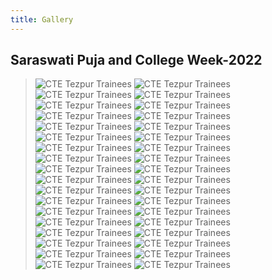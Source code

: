 ```yaml
---
title: Gallery
---
```

## Saraswati Puja and College Week-2022
> ![CTE Tezpur Trainees](/thumbnails/hall/1.webp "Trainees")
> ![CTE Tezpur Trainees](/thumbnails/hall/2.webp "Trainees")
> ![CTE Tezpur Trainees](/thumbnails/hall/3.webp "Trainees")
> ![CTE Tezpur Trainees](/thumbnails/hall/4.webp "Trainees")
> ![CTE Tezpur Trainees](/thumbnails/hall/5.webp "Trainees")
> ![CTE Tezpur Trainees](/thumbnails/hall/6.webp "Trainees")
> ![CTE Tezpur Trainees](/thumbnails/hall/7.webp "Trainees")
> ![CTE Tezpur Trainees](/thumbnails/hall/8.webp "Trainees")
> ![CTE Tezpur Trainees](/thumbnails/hall/9.webp "Trainees")
> ![CTE Tezpur Trainees](/thumbnails/hall/10.webp "Trainees")
> ![CTE Tezpur Trainees](/thumbnails/hall/11.webp "Trainees")
> ![CTE Tezpur Trainees](/thumbnails/hall/12.webp "Trainees")
> ![CTE Tezpur Trainees](/thumbnails/hall/13.webp "Trainees")
> ![CTE Tezpur Trainees](/thumbnails/hall/14.webp "Trainees")
> ![CTE Tezpur Trainees](/thumbnails/hall/15.webp "Trainees")
> ![CTE Tezpur Trainees](/thumbnails/hall/16.webp "Trainees")
> ![CTE Tezpur Trainees](/thumbnails/hall/17.webp "Trainees")
> ![CTE Tezpur Trainees](/thumbnails/hall/18.webp "Trainees")
> ![CTE Tezpur Trainees](/thumbnails/hall/30.webp "Trainees")
> ![CTE Tezpur Trainees](/thumbnails/hall/31.webp "Trainees")
> ![CTE Tezpur Trainees](/thumbnails/hall/32.webp "Trainees")
> ![CTE Tezpur Trainees](/thumbnails/hall/33.webp "Trainees")
> ![CTE Tezpur Trainees](/thumbnails/hall/34.webp "Trainees")
> ![CTE Tezpur Trainees](/thumbnails/hall/35.webp "Trainees")
> ![CTE Tezpur Trainees](/thumbnails/hall/36.webp "Trainees")
> ![CTE Tezpur Trainees](/thumbnails/hall/37.webp "Trainees")
> ![CTE Tezpur Trainees](/thumbnails/hall/38.webp "Trainees")
> ![CTE Tezpur Trainees](/thumbnails/hall/39.webp "Trainees")
> ![CTE Tezpur Trainees](/thumbnails/hall/40.webp "Trainees")
> ![CTE Tezpur Trainees](/thumbnails/hall/41.webp "Trainees")
> ![CTE Tezpur Trainees](/thumbnails/hall/42.webp "Trainees")
> ![CTE Tezpur Trainees](/thumbnails/hall/43.webp "Trainees")
> ![CTE Tezpur Trainees](/thumbnails/hall/44.webp "Trainees")
> ![CTE Tezpur Trainees](/thumbnails/hall/45.webp "Trainees")
> ![CTE Tezpur Trainees](/thumbnails/hall/46.webp "Trainees")
> ![CTE Tezpur Trainees](/thumbnails/hall/47.webp "Trainees")
